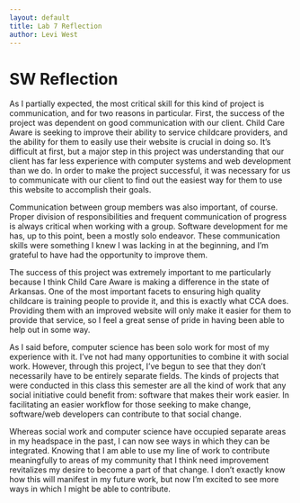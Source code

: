 ```yaml
---
layout: default
title: Lab 7 Reflection
author: Levi West
---
```

# SW Reflection

As I partially expected, the most critical skill for this kind of project is communication, and for two reasons in particular. First, the success of the project was dependent on good communication with our client. Child Care Aware is seeking to improve their ability to service childcare providers, and the ability for them to easily use their website is crucial in doing so. It’s difficult at first, but a major step in this project was understanding that our client has far less experience with computer systems and web development than we do. In order to make the project successful, it was necessary for us to communicate with our client to find out the easiest way for them to use this website to accomplish their goals.

Communication between group members was also important, of course. Proper division of responsibilities and frequent communication of progress is always critical when working with a group. Software development for me has, up to this point, been a mostly solo endeavor. These communication skills were something I knew I was lacking in at the beginning, and I’m grateful to have had the opportunity to improve them.

The success of this project was extremely important to me particularly because I think Child Care Aware is making a difference in the state of Arkansas. One of the most important facets to ensuring high quality childcare is training people to provide it, and this is exactly what CCA does. Providing them with an improved website will only make it easier for them to provide that service, so I feel a great sense of pride in having been able to help out in some way.

As I said before, computer science has been solo work for most of my experience with it. I’ve not had many opportunities to combine it with social work. However, through this project, I’ve begun to see that they don’t necessarily have to be entirely separate fields. The kinds of projects that were conducted in this class this semester are all the kind of work that any social initiative could benefit from: software that makes their work easier. In facilitating an easier workflow for those seeking to make change, software/web developers can contribute to that social change.

Whereas social work and computer science have occupied separate areas in my headspace in the past, I can now see ways in which they can be integrated. Knowing that I am able to use my line of work to contribute meaningfully to areas of my community that I think need improvement revitalizes my desire to become a part of that change. I don’t exactly know how this will manifest in my future work, but now I’m excited to see more ways in which I might be able to contribute.
